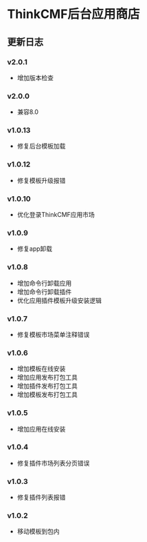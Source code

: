 # ThinkCMF后台应用商店

## 更新日志
### v2.0.1
* 增加版本检查

### v2.0.0
* 兼容8.0

### v1.0.13
* 修复后台模板加载

### v1.0.12
* 修复模板升级报错

### v1.0.10
* 优化登录ThinkCMF应用市场

### v1.0.9
* 修复app卸载

### v1.0.8
* 增加命令行卸载应用
* 增加命令行卸载插件
* 优化应用插件模板升级安装逻辑

### v1.0.7
* 修复模板市场菜单注释错误

### v1.0.6
* 增加模板在线安装
* 增加应用发布打包工具
* 增加插件发布打包工具
* 增加模板发布打包工具

### v1.0.5
* 增加应用在线安装

### v1.0.4
* 修复插件市场列表分页错误

### v1.0.3
* 修复插件列表报错

### v1.0.2
* 移动模板到包内
